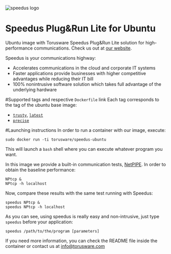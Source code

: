 ![speedus logo](http://torusware.com/ingenyus/images/logowebtorus.png "Torusware Speedus")
# Speedus Plug&Run Lite for Ubuntu
Ubuntu image with Torusware Speedus Plug&Run Lite solution for high-performance communications. Check us out at [our website](http://torusware.com/).

Speedus is your communications highway:

- Accelerates communications in the cloud and corporate IT systems
- Faster applications provide businesses with higher competitive advantages while reducing their IT bill
- 100% nonintrusive software solution which takes full advantage of the underlying hardware

#Supported tags and respective `Dockerfile` link
Each tag corresponds to the tag of the ubuntu base image:

- [`trusty`](https://github.com/torusware/speedus-ubuntu/tree/master/trusty "trusty Dockerfile"), [`latest`](https://github.com/torusware/speedus-ubuntu/tree/master/trusty "latest Dockerfile")
- [`precise`](https://github.com/torusware/speedus-ubuntu/tree/master/precise "precise Dockerfile")

#Launching instructions
In order to run a container with our image, execute:

    sudo docker run -ti torusware/speedus-ubuntu

This will launch a `bash` shell where you can execute whatever program you want.

In this image we provide a built-in communication tests, [NetPIPE](http://bitspjoule.org/netpipe/). In order to obtain the baseline performance:

    NPtcp &
    NPtcp -h localhost

Now, compare these results with the same test running with Speedus:

    speedus NPtcp &
    speedus NPtcp -h localhost

As you can see, using speedus is really easy and non-intrusive, just type `speedus` before your application:

    speedus /path/to/the/program [parameters]

If you need more information, you can check the README file inside the container or contact us at <info@torusware.com>
